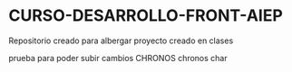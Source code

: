 # CURSO-DESARROLLO-FRONT-AIEP
Repositorio creado para albergar proyecto creado en clases 

prueba para poder subir cambios
CHRONOS
chronos
char